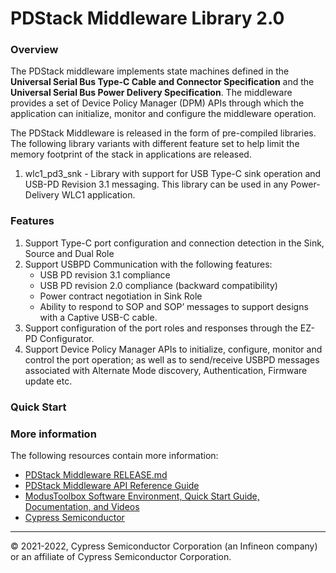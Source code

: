 # PDStack Middleware Library 2.0

### Overview

The PDStack middleware implements state machines defined in the **Universal Serial Bus Type-C Cable and Connector Specification** and the **Universal Serial Bus Power Delivery Specification**. The middleware provides a set of Device Policy Manager (DPM) APIs through which the application can initialize, monitor and configure the middleware operation.

The PDStack Middleware is released in the form of pre-compiled libraries. The following library variants with different feature set to help limit the memory footprint of the stack in applications are released.
1)  wlc1_pd3_snk      - Library with support for USB Type-C sink operation and USB-PD Revision 3.1 messaging. This library can be used in any Power-Delivery WLC1 application.

### Features
1) Support Type-C port configuration and connection detection in the Sink, Source and Dual Role
2) Support USBPD Communication with the following features:
    * USB PD revision 3.1 compliance
    * USB PD revision 2.0 compliance (backward compatibility)
    * Power contract negotiation in Sink Role
    * Ability to respond to SOP and SOP’ messages to support designs with a Captive USB-C cable.
3) Support configuration of the port roles and responses through the EZ-PD Configurator.
4) Support Device Policy Manager APIs to initialize, configure, monitor and control the port operation; as well as to send/receive USBPD messages associated with Alternate Mode discovery, Authentication, Firmware update etc.

### Quick Start

### More information
The following resources contain more information:
* [PDStack Middleware RELEASE.md](./RELEASE.md)
* [PDStack Middleware API Reference Guide](https://infineon.github.io/pdstack/pdstack_api_reference_manual/html/index.html)
* [ModusToolbox Software Environment, Quick Start Guide, Documentation, and Videos](https://www.cypress.com/products/modustoolbox-software-environment)
* [Cypress Semiconductor](http://www.cypress.com)
 
---
© 2021-2022, Cypress Semiconductor Corporation (an Infineon company) or an affiliate of Cypress Semiconductor Corporation.
